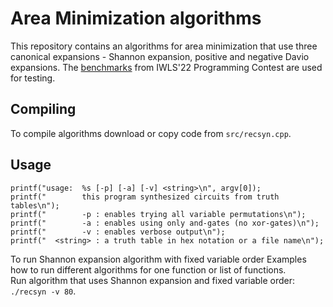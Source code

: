 # Area Minimization algorithms
This repository contains an algorithms for area minimization that use three canonical expansions - Shannon expansion, positive and negative Davio expansions.
The <a href="https://github.com/alanminko/iwls2022-ls-contest">benchmarks</a> from IWLS'22 Programming Contest are used for testing.
## Compiling
To compile algorithms download or copy code from `src/recsyn.cpp`. <br>

## Usage
 ```
printf("usage:  %s [-p] [-a] [-v] <string>\n", argv[0]);
printf("        this program synthesized circuits from truth tables\n");
printf("        -p : enables trying all variable permutations\n");
printf("        -a : enables using only and-gates (no xor-gates)\n");
printf("        -v : enables verbose output\n");
printf("  <string> : a truth table in hex notation or a file name\n");
```
To run Shannon expansion algorithm with fixed variable order 
Examples how to run different algorithms for one function or list of functions. <br>
Run algorithm that uses Shannon expansion and fixed variable order: `./recsyn -v 80`.
